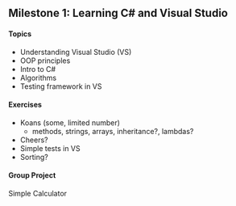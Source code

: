 ## Milestone 1:  Learning C# and Visual Studio
#### Topics
* Understanding Visual Studio (VS)
* OOP principles
* Intro to C#
* Algorithms
* Testing framework in VS

#### Exercises
* Koans (some, limited number)
  * methods, strings, arrays, inheritance?, lambdas?
* Cheers?
* Simple tests in VS
* Sorting?

#### Group Project
Simple Calculator
